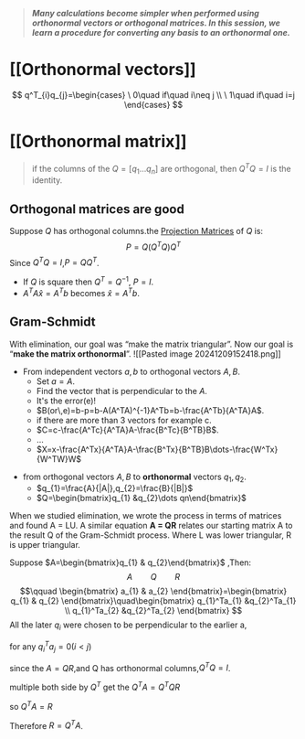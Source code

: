 >***Many calculations become simpler when performed using orthonormal vectors or orthogonal matrices. In this session, we learn a procedure for converting any basis to an orthonormal one.***

# [[Orthonormal vectors]]
$$
q^T_{i}q_{j}=\begin{cases}
 \ 0\quad if\quad i\neq j \\
 \ 1\quad if\quad i=j
\end{cases}
$$

# [[Orthonormal matrix]]

>if the columns of the $Q = [q_{1} \dots q_{n}]$ are orthogonal, then $Q^TQ=I$ is the identity.

## Orthogonal matrices are good

Suppose $Q$ has orthogonal columns.the [Projection Matrices](obsidian://open?vault=linear%20algebra&file=Projection%20Matrices%20and%20Least%20Squares) of $Q$ is:
$$
P=Q(Q^TQ)Q^T
$$
Since $Q^TQ=I$,$P=QQ^T$.
- If $Q$ is square then $Q^T=Q^{-1}$, $P=I$.
- $A^TA\hat{x}=A^Tb$ becomes $\hat{x}=A^Tb$.

## Gram-Schmidt

With elimination, our goal was “make the matrix triangular”. Now our goal is “**make the matrix orthonormal**”.
![[Pasted image 20241209152418.png]]
* From independent vectors $a,b$ to orthogonal vectors $A,B$.
  * Set $a=A$.
  * Find the vector that is perpendicular to the $A$.
  * It's the error(e)!
  * $B(or\,e)=b-p=b-A(A^TA)^{-1}A^Tb=b-\frac{A^Tb}{A^TA}A$.
  * if there are more than 3 vectors for example c.
  * $C=c-\frac{A^Tc}{A^TA}A-\frac{B^Tc}{B^TB}B$.
  * $\dots$
  * $X=x-\frac{A^Tx}{A^TA}A-\frac{B^Tx}{B^TB}B\dots-\frac{W^Tx}{W^TW}W$
- from orthogonal vectors $A,B$ to **orthonormal** vectors $q_{1},q_{2}$.
  - $q_{1}=\frac{A}{|A|},q_{2}=\frac{B}{|B|}$
  - $Q=\begin{bmatrix}q_{1} &q_{2}\dots qn\end{bmatrix}$

When we studied elimination, we wrote the process in terms of matrices and found A = LU. A similar equation **A = QR** relates our starting matrix A to the result Q of the Gram-Schmidt process. Where L was lower triangular, R is upper triangular.

Suppose $A=\begin{bmatrix}q_{1} & q_{2}\end{bmatrix}$ ,Then:
$$
A\qquad Q\qquad R
$$
$$\qquad
\begin{bmatrix}
a_{1} & a_{2}
\end{bmatrix}=\begin{bmatrix}
q_{1} & q_{2}
\end{bmatrix}\quad\begin{bmatrix}
q_{1}^Ta_{1} &q_{2}^Ta_{1} \\
q_{1}^Ta_{2} &q_{2}^Ta_{2}
\end{bmatrix}
$$
All the later $q_{i}$ were chosen to be perpendicular to the earlier a,

for any $q_{i}^Ta_{j}=0(i<j)$ 

since the $A=QR$,and Q has orthonormal columns,$Q^TQ=I$.

multiple both side by $Q^T$ get the $Q^TA=Q^TQR$

so $Q^TA=R$

Therefore $R=Q^TA$.
